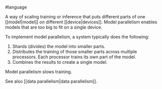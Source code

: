 #language

A way of scaling training or inference that puts different parts of one
[[model|model]] on different [[device|devices]]. Model parallelism
enables models that are too big to fit on a single device.

To implement model parallelism, a system typically does the following:

<ol>
<li>Shards (divides) the model into smaller parts.</li>
<li>Distributes the training of those smaller parts across multiple processors.
Each processor trains its own part of the model.</li>
<li>Combines the results to create a single model.</li>
</ol>

Model parallelism slows training.



See also [[data parallelism|data parallelism]].

